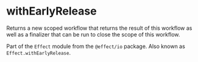 # withEarlyRelease

Returns a new scoped workflow that returns the result of this workflow as
well as a finalizer that can be run to close the scope of this workflow.

Part of the `Effect` module from the `@effect/io` package. Also known as `Effect.withEarlyRelease`.
